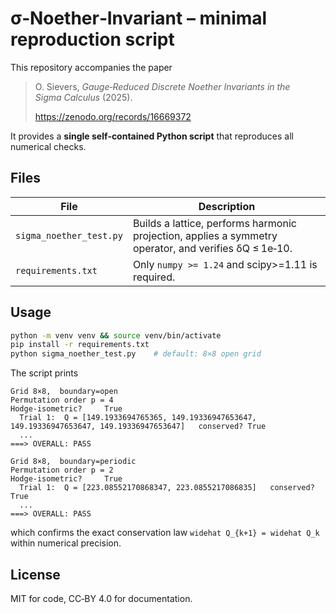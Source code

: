 
# σ‑Noether‑Invariant – minimal reproduction script

This repository accompanies the paper

> O. Sievers, *Gauge‑Reduced Discrete Noether Invariants
> in the Sigma Calculus* (2025).
>
> https://zenodo.org/records/16669372

It provides a **single self‑contained Python script**
that reproduces all numerical checks.

## Files
| File | Description |
|------|-------------|
| `sigma_noether_test.py` | Builds a lattice, performs harmonic projection, applies a symmetry operator, and verifies δQ ≤ 1e‑10. |
| `requirements.txt` | Only `numpy >= 1.24` and scipy>=1.11 is required. |

## Usage
```bash
python -m venv venv && source venv/bin/activate
pip install -r requirements.txt
python sigma_noether_test.py    # default: 8×8 open grid
````

The script prints

```
Grid 8×8,  boundary=open
Permutation order p = 4
Hodge‑isometric?     True
  Trial 1:  Q = [149.1933694765365, 149.19336947653647, 149.19336947653647, 149.19336947653647]   conserved? True
  ...
===> OVERALL: PASS

Grid 8×8,  boundary=periodic
Permutation order p = 2
Hodge‑isometric?     True
  Trial 1:  Q = [223.08552170868347, 223.0855217086835]   conserved? True
  ...
===> OVERALL: PASS
```

which confirms the exact conservation law
`widehat Q_{k+1} = widehat Q_k` within numerical precision.

## License

MIT for code, CC‑BY 4.0 for documentation.
